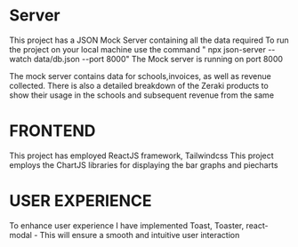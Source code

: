 <!-- Zeraki Students Management System -->
<!-- SERVER -->
# Server #

This project has a JSON Mock Server containing all the data required
To run the project on your local machine use the command " npx json-server --watch data/db.json --port 8000"
The Mock server is running on port 8000

The mock server contains data for schools,invoices, as well as revenue collected.
There is also a detailed breakdown of the Zeraki products to show their usage in the schools and subsequent revenue from the same

# FRONTEND #

This project has employed ReactJS framework, Tailwindcss
This project employs the ChartJS libraries for displaying the bar graphs and piecharts

# USER EXPERIENCE #

To enhance user experience I have implemented Toast, Toaster, react-modal - This will ensure a smooth and intuitive user interaction
